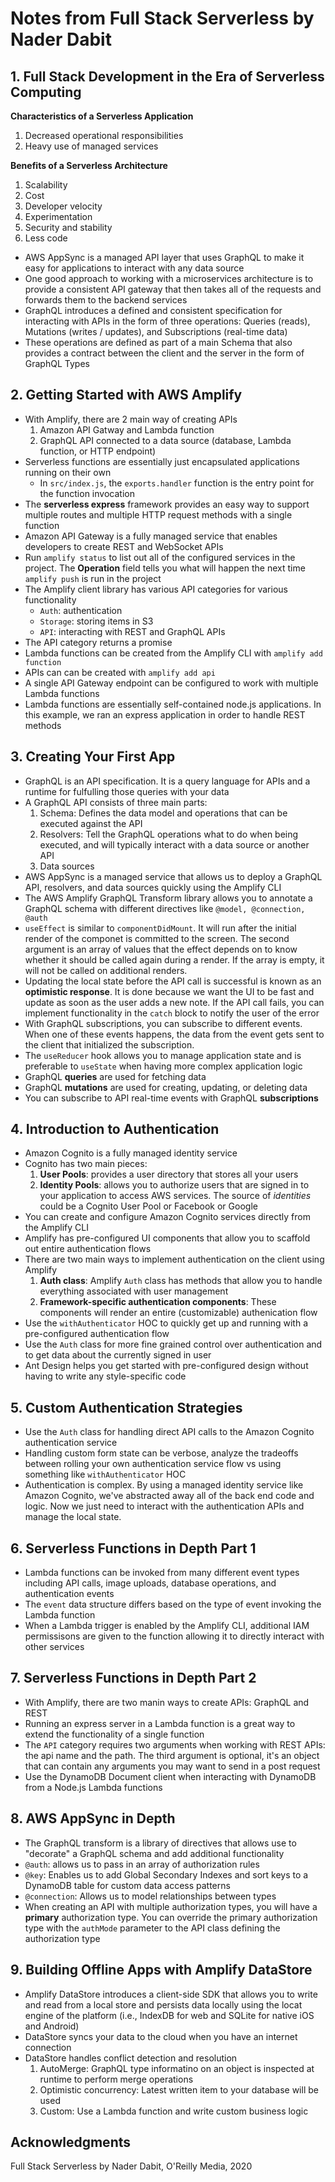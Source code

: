 # Notes from Full Stack Serverless by Nader Dabit

## 1. Full Stack Development in the Era of Serverless Computing

**Characteristics of a Serverless Application**

1. Decreased operational responsibilities
2. Heavy use of managed services

**Benefits of a Serverless Architecture**

1. Scalability
2. Cost
3. Developer velocity
4. Experimentation
5. Security and stability
6. Less code

- AWS AppSync is a managed API layer that uses GraphQL to make it easy for applications to interact with any data source
- One good approach to working with a microservices architecture is to provide a consistent API gateway that then takes all of the requests and forwards them to the backend services
- GraphQL introduces a defined and consistent specification for interacting with APIs in the form of three operations: Queries (reads), Mutations (writes / updates), and Subscriptions (real-time data)
- These operations are defined as part of a main Schema that also provides a contract between the client and the server in the form of GraphQL Types

## 2. Getting Started with AWS Amplify

- With Amplify, there are 2 main way of creating APIs
  1. Amazon API Gatway and Lambda function
  2. GraphQL API connected to a data source (database, Lambda function, or HTTP endpoint)
- Serverless functions are essentially just encapsulated applications running on their own
  - In `src/index.js`, the `exports.handler` function is the entry point for the function invocation
- The **serverless express** framework provides an easy way to support multiple routes and multiple HTTP request methods with a single function
- Amazon API Gateway is a fully managed service that enables developers to create REST and WebSocket APIs
- Run `amplify status` to list out all of the configured services in the project. The **Operation** field tells you what will happen the next time `amplify push` is run in the project
- The Amplify client library has various API categories for various functionality
  - `Auth`: authentication
  - `Storage`: storing items in S3
  - `API`: interacting with REST and GraphQL APIs
- The API category returns a promise
- Lambda functions can be created from the Amplify CLI with `amplify add function`
- APIs can can be created with `amplify add api`
- A single API Gateway endpoint can be configured to work with multiple Lambda functions
- Lambda functions are essentially self-contained node.js applications. In this example, we ran an express application in order to handle REST methods

## 3. Creating Your First App

- GraphQL is an API specification. It is a query language for APIs and a runtime for fulfulling those queries with your data
- A GraphQL API consists of three main parts:
  1. Schema: Defines the data model and operations that can be executed against the API
  2. Resolvers: Tell the GraphQL operations what to do when being executed, and will typically interact with a data source or another API
  3. Data sources
- AWS AppSync is a managed service that allows us to deploy a GraphQL API, resolvers, and data sources quickly using the Amplify CLI
- The AWS Amplify GraphQL Transform library allows you to annotate a GraphQL schema with different directives like `@model, @connection, @auth`
- `useEffect` is similar to `componentDidMount`. It will run after the initial render of the componet is committed to the screen. The second argument is an array of values that the effect depends on to know whether it should be called again during a render. If the array is empty, it will not be called on additional renders.
- Updating the local state before the API call is successful is known as an **optimistic response**. It is done because we want the UI to be fast and update as soon as the user adds a new note. If the API call fails, you can implement functionality in the `catch` block to notify the user of the error
- With GraphQL subscriptions, you can subscribe to different events. When one of these events happens, the data from the event gets sent to the client that initialized the subscription.
- The `useReducer` hook allows you to manage application state and is preferable to `useState` when having more complex application logic
- GraphQL **queries** are used for fetching data
- GraphQL **mutations** are used for creating, updating, or deleting data
- You can subscribe to API real-time events with GraphQL **subscriptions**

## 4. Introduction to Authentication

- Amazon Cognito is a fully managed identity service
- Cognito has two main pieces:
  1. **User Pools**: provides a user directory that stores all your users
  2. **Identity Pools**: allows you to authorize users that are signed in to your application to access AWS services. The source of _identities_ could be a Cognito User Pool or Facebook or Google
- You can create and configure Amazon Cognito services directly from the Amplify CLI
- Amplify has pre-configured UI components that allow you to scaffold out entire authentication flows
- There are two main ways to implement authentication on the client using Amplify
  1. **Auth class**: Amplify `Auth` class has methods that allow you to handle everything associated with user management
  2. **Framework-specific authentication components**: These components will render an entire (customizable) authenication flow
- Use the `withAuthenticator` HOC to quickly get up and running with a pre-configured authentication flow
- Use the `Auth` class for more fine grained control over authentication and to get data about the currently signed in user
- Ant Design helps you get started with pre-configured design without having to write any style-specific code

## 5. Custom Authentication Strategies

- Use the `Auth` class for handling direct API calls to the Amazon Cognito authentication service
- Handling custom form state can be verbose, analyze the tradeoffs between rolling your own authentication service flow vs using something like `withAuthenticator` HOC
- Authentication is complex. By using a managed identity service like Amazon Cognito, we've abstracted away all of the back end code and logic. Now we just need to interact with the authentication APIs and manage the local state.

## 6. Serverless Functions in Depth Part 1

- Lambda functions can be invoked from many different event types including API calls, image uploads, database operations, and authentication events
- The `event` data structure differs based on the type of event invoking the Lambda function
- When a Lambda trigger is enabled by the Amplify CLI, additional IAM permissisons are given to the function allowing it to directly interact with other services

## 7. Serverless Functions in Depth Part 2

- With Amplify, there are two manin ways to create APIs: GraphQL and REST
- Running an express server in a Lambda function is a great way to extend the functionality of a single function
- The `API` category requires two arguments when working with REST APIs: the api name and the path. The third argument is optional, it's an object that can contain any arguments you may want to send in a post request
- Use the DynamoDB Document client when interacting with DynamoDB from a Node.js Lambda functions

## 8. AWS AppSync in Depth

- The GraphQL transform is a library of directives that allows use to "decorate" a GraphQL schema and add additional functionality
- `@auth`: allows us to pass in an array of authorization rules
- `@key`: Enables us to add Global Secondary Indexes and sort keys to a DynamoDB table for custom data access patterns
- `@connection`: Allows us to model relationships between types
- When creating an API with multiple authorization types, you will have a **primary** authorization type. You can override the primary authorization type with the `authMode` parameter to the API class defining the authorization type

## 9. Building Offline Apps with Amplify DataStore

- Amplify DataStore introduces a client-side SDK that allows you to write and read from a local store and persists data locally using the locat engine of the platform (i.e., IndexDB for web and SQLite for native iOS and Android)
- DataStore syncs your data to the cloud when you have an internet connection
- DataStore handles conflict detection and resolution
  1. AutoMerge: GraphQL type informatino on an object is inspected at runtime to perform merge operations
  2. Optimistic concurrency: Latest written item to your database will be used
  3. Custom: Use a Lambda function and write custom business logic

## Acknowledgments

Full Stack Serverless by Nader Dabit, O'Reilly Media, 2020
